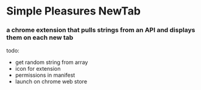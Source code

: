 # Simple Pleasures NewTab
### a chrome extension that pulls strings from an API and displays them on each new tab

todo:
- get random string from array
- icon for extension
- permissions in manifest
- launch on chrome web store
